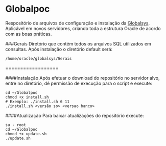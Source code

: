 Globalpoc
==================
Respositório de arquivos de configuração e instalação da [Globalsys](http://www.globalsys.com.br). Aplicável em novos servidores, criando toda a estrutura Oracle de acordo com as boas práticas.

###Gerais
Diretório que contém todos os arquivos SQL utilizados em consultas. Após instalação o diretório default será:
~~~
/home/oracle/globalsys/Gerais
~~~

==================

####Instalação
Após efetuar o download do repositório no servidor alvo, entre no diretório, dê permissão de execução para o script e execute:
~~~ 
cd ~/Globalpoc
chmod +x install.sh
# Exemplo: ./install.sh 6 11
./install.sh <versão so> <versao banco>
~~~

####Atualização
Para baixar atualizações do repositório execute:
~~~
su - root
cd ~/Globalpoc
chmod +x update.sh
./update.sh
~~~